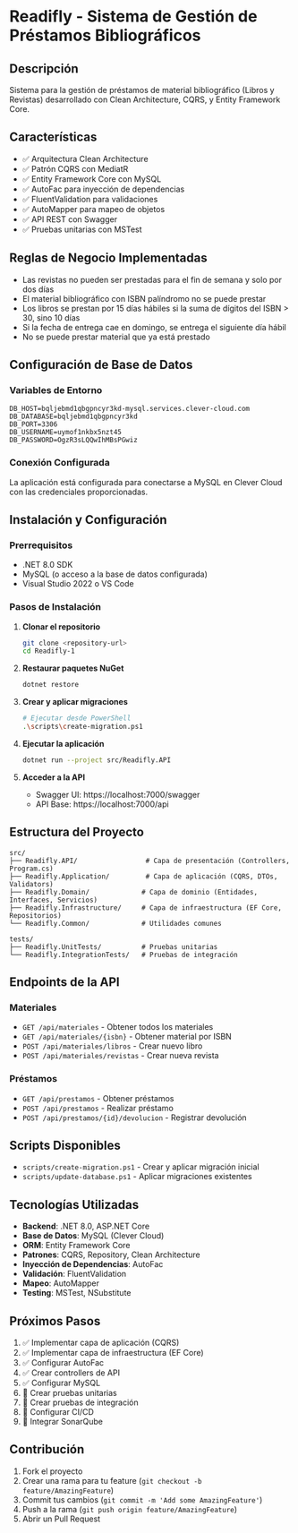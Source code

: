 # Readifly - Sistema de Gestión de Préstamos Bibliográficos

## Descripción
Sistema para la gestión de préstamos de material bibliográfico (Libros y Revistas) desarrollado con Clean Architecture, CQRS, y Entity Framework Core.

## Características
- ✅ Arquitectura Clean Architecture
- ✅ Patrón CQRS con MediatR
- ✅ Entity Framework Core con MySQL
- ✅ AutoFac para inyección de dependencias
- ✅ FluentValidation para validaciones
- ✅ AutoMapper para mapeo de objetos
- ✅ API REST con Swagger
- ✅ Pruebas unitarias con MSTest

## Reglas de Negocio Implementadas
- Las revistas no pueden ser prestadas para el fin de semana y solo por dos días
- El material bibliográfico con ISBN palíndromo no se puede prestar
- Los libros se prestan por 15 días hábiles si la suma de dígitos del ISBN > 30, sino 10 días
- Si la fecha de entrega cae en domingo, se entrega el siguiente día hábil
- No se puede prestar material que ya está prestado

## Configuración de Base de Datos

### Variables de Entorno
```
DB_HOST=bqljebmd1qbgpncyr3kd-mysql.services.clever-cloud.com
DB_DATABASE=bqljebmd1qbgpncyr3kd
DB_PORT=3306
DB_USERNAME=uymof1nkbx5nzt45
DB_PASSWORD=OgzR3sLQQwIhMBsPGwiz
```

### Conexión Configurada
La aplicación está configurada para conectarse a MySQL en Clever Cloud con las credenciales proporcionadas.

## Instalación y Configuración

### Prerrequisitos
- .NET 8.0 SDK
- MySQL (o acceso a la base de datos configurada)
- Visual Studio 2022 o VS Code

### Pasos de Instalación

1. **Clonar el repositorio**
   ```bash
   git clone <repository-url>
   cd Readifly-1
   ```

2. **Restaurar paquetes NuGet**
   ```bash
   dotnet restore
   ```

3. **Crear y aplicar migraciones**
   ```bash
   # Ejecutar desde PowerShell
   .\scripts\create-migration.ps1
   ```

4. **Ejecutar la aplicación**
   ```bash
   dotnet run --project src/Readifly.API
   ```

5. **Acceder a la API**
   - Swagger UI: https://localhost:7000/swagger
   - API Base: https://localhost:7000/api

## Estructura del Proyecto

```
src/
├── Readifly.API/                 # Capa de presentación (Controllers, Program.cs)
├── Readifly.Application/         # Capa de aplicación (CQRS, DTOs, Validators)
├── Readifly.Domain/             # Capa de dominio (Entidades, Interfaces, Servicios)
├── Readifly.Infrastructure/     # Capa de infraestructura (EF Core, Repositorios)
└── Readifly.Common/             # Utilidades comunes

tests/
├── Readifly.UnitTests/          # Pruebas unitarias
└── Readifly.IntegrationTests/   # Pruebas de integración
```

## Endpoints de la API

### Materiales
- `GET /api/materiales` - Obtener todos los materiales
- `GET /api/materiales/{isbn}` - Obtener material por ISBN
- `POST /api/materiales/libros` - Crear nuevo libro
- `POST /api/materiales/revistas` - Crear nueva revista

### Préstamos
- `GET /api/prestamos` - Obtener préstamos
- `POST /api/prestamos` - Realizar préstamo
- `POST /api/prestamos/{id}/devolucion` - Registrar devolución

## Scripts Disponibles

- `scripts/create-migration.ps1` - Crear y aplicar migración inicial
- `scripts/update-database.ps1` - Aplicar migraciones existentes

## Tecnologías Utilizadas

- **Backend**: .NET 8.0, ASP.NET Core
- **Base de Datos**: MySQL (Clever Cloud)
- **ORM**: Entity Framework Core
- **Patrones**: CQRS, Repository, Clean Architecture
- **Inyección de Dependencias**: AutoFac
- **Validación**: FluentValidation
- **Mapeo**: AutoMapper
- **Testing**: MSTest, NSubstitute

## Próximos Pasos

1. ✅ Implementar capa de aplicación (CQRS)
2. ✅ Implementar capa de infraestructura (EF Core)
3. ✅ Configurar AutoFac
4. ✅ Crear controllers de API
5. ✅ Configurar MySQL
6. 🔄 Crear pruebas unitarias
7. 🔄 Crear pruebas de integración
8. 🔄 Configurar CI/CD
9. 🔄 Integrar SonarQube

## Contribución

1. Fork el proyecto
2. Crear una rama para tu feature (`git checkout -b feature/AmazingFeature`)
3. Commit tus cambios (`git commit -m 'Add some AmazingFeature'`)
4. Push a la rama (`git push origin feature/AmazingFeature`)
5. Abrir un Pull Request
